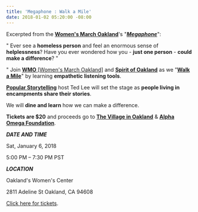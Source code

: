```yaml
---
title: 'Megaphone : Walk a Mile'
date: 2018-01-02 05:20:00 -08:00
---
```


Excerpted from the **[Women's March Oakland](https://womensmarchoakland.org/about-the-march/)**'s "[***Megaphone***](https://womensmarchoakland.org/the-megaphone)": 

"  Ever see a **homeless person** and feel an enormous sense of **helplessness**? Have you ever wondered how you - **just one person** - **could make a difference**? "

"  Join [**WMO** [Women's March Oakland]](https://womensmarchoakland.org/about-the-march/) and [**Spirit of Oakland**](https://spiritofoakland.com/) as we "[**Walk a Mile**](https://www.eventbrite.com/e/walk-a-mile-storytelling-by-marginalized-people-tickets-41033926579?aff=es2)" by learning **empathetic listening tools**. 

[**Popular Storytelling**](https://www.eventbrite.com/e/walk-a-mile-storytelling-by-marginalized-people-tickets-41033926579?aff=es2) host Ted Lee will set the stage as **people living in encampments share their stories**. 

We will **dine and learn** how we can make a difference. 

**Tickets are $20** and proceeds go to [**The Village in Oakland**](https://www.facebook.com/The-Village-in-Oakland-feedthepeople-731643677003021/) & [**Alpha Omega Foundation**](https://www.facebook.com/alphaomegafoundation/). 

***DATE AND TIME***


Sat, January 6, 2018

5:00 PM – 7:30 PM PST

***LOCATION***


Oakland's Women's Center

2811 Adeline St Oakland, CA 94608

[Click here for tickets](https://www.eventbrite.com/e/walk-a-mile-storytelling-by-marginalized-people-tickets-41033926579?aff=es2). 
